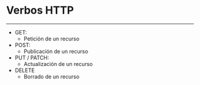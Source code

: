 # Verbos HTTP

---

- GET:
  - Petición de un recurso
- POST:
  - Publicación de un recurso
- PUT / PATCH:
  - Actualización de un recurso
- DELETE
  - Borrado de un recurso
